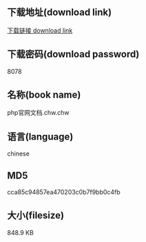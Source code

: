 ## 下载地址(download link)
[下载链接 download link](https://voluble-croquembouche-d321dc.netlify.app/?s=php%E5%AE%98%E7%BD%91%E6%96%87%E6%A1%A3.chw)

## 下载密码(download password)
8078

## 名称(book name)
php官网文档.chw.chw

## 语言(language)
chinese

## MD5
cca85c94857ea470203c0b7f9bb0c4fb

## 大小(filesize)
848.9 KB
